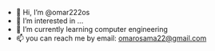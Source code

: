 - 👋 Hi, I’m @omar222os
- 👀 I’m interested in ...
- 🌱 I’m currently learning computer engineering 
- 📫 you can reach me by email:  omarosama22@gmail.com 

<!---
omar222os/omar222os is a ✨ particular ✨ repository because its `README.md` (this file) appears on your GitHub profile.
You can click the Preview link to take a look at your changes.
--->
